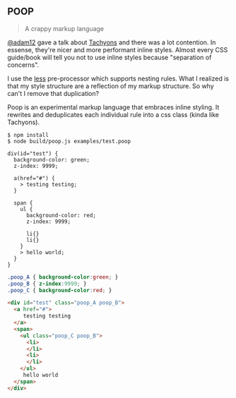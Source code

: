 POOP
---

> A crappy markup language

[@adam12](https://github.com/adam12) gave a talk about [Tachyons](http://tachyons.io/) and there was a lot contention.
In essense, they're nicer and more performant inline styles.
Almost every CSS guide/book will tell you not to use inline styles because "separation of concerns".

I use the [less](http://lesscss.org/) pre-processor which supports nesting rules.
What I realized is that my style structure are a reflection of my markup structure.
So why can't I remove that duplication?

Poop is an experimental markup language that embraces inline styling.
It rewrites and deduplicates each individual rule into a css class (kinda like Tachyons).

```
$ npm install
$ node build/poop.js examples/test.poop
```

```
div(id="test") {
  background-color: green;
  z-index: 9999;

  a(href="#") {
    > testing testing;
  }

  span {
    ul {
      background-color: red;
      z-index: 9999;

      li{}
      li{}
    }
    > hello world;
  }
}
```

``` css
.poop_A { background-color:green; }
.poop_B { z-index:9999; }
.poop_C { background-color:red; }

```

``` html
<div id="test" class="poop_A poop_B">
  <a href="#">
     testing testing
  </a>
  <span>
    <ul class="poop_C poop_B">
      <li>
      </li>
      <li>
      </li>
    </ul>
     hello world
  </span>
</div>

```
